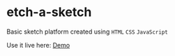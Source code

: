 # etch-a-sketch
Basic sketch platform created using `HTML` `CSS` `JavaScript`

Use it live here: [Demo](https://harshalshirote2002.github.io/etch-a-sketch/)
